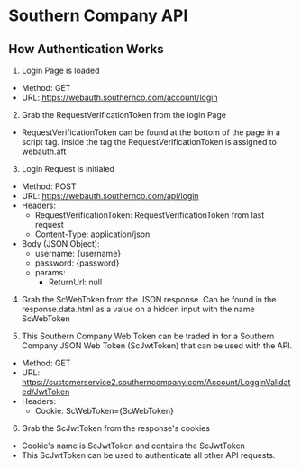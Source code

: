 # Southern Company API

## How Authentication Works
1. Login Page is loaded
  * Method: GET
  * URL: https://webauth.southernco.com/account/login
2. Grab the RequestVerificationToken from the login Page
  * RequestVerificationToken can be found at the bottom of the page in a script tag.  Inside the tag the RequestVerificationToken is assigned to webauth.aft
3. Login Request is initialed
  * Method: POST
  * URL: https://webauth.southernco.com/api/login
  * Headers:
    * RequestVerificationToken: RequestVerificationToken from last request
    * Content-Type: application/json
  * Body (JSON Object):
    * username: {username}
    * password: {password}
    * params:  
      * ReturnUrl: null
4. Grab the ScWebToken from the JSON response. Can be found in the response.data.html as a value on a hidden input with the name ScWebToken

5. This Southern Company Web Token can be traded in for a Southern Company JSON Web Token (ScJwtToken) that can be used with the API.
  * Method: GET
  * URL: https://customerservice2.southerncompany.com/Account/LogginValidated/JwtToken
  * Headers:
    * Cookie: ScWebToken={ScWebToken}
6. Grab the ScJwtToken from the response's cookies
  * Cookie's name is ScJwtToken and contains the ScJwtToken
  * This ScJwtToken can be used to authenticate all other API requests.
